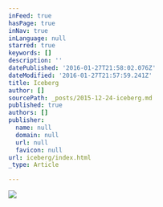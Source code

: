 ```yaml
---
inFeed: true
hasPage: true
inNav: true
inLanguage: null
starred: true
keywords: []
description: ''
datePublished: '2016-01-27T21:58:02.076Z'
dateModified: '2016-01-27T21:57:59.241Z'
title: Iceberg
author: []
sourcePath: _posts/2015-12-24-iceberg.md
published: true
authors: []
publisher:
  name: null
  domain: null
  url: null
  favicon: null
url: iceberg/index.html
_type: Article

---
```

![](https://the-grid-user-content.s3-us-west-2.amazonaws.com/8f41614a-1322-4608-958e-feb16df1f476.jpg)